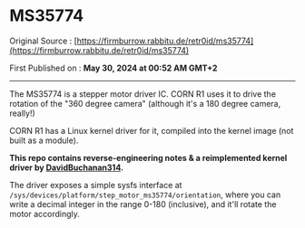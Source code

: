 # MS35774

Original Source : [https://firmburrow.rabbitu.de/retr0id/ms35774](https://firmburrow.rabbitu.de/retr0id/ms35774)

First Published on : **May 30, 2024 at 00:52 AM GMT+2**

-------------------------------

The MS35774 is a stepper motor driver IC. CORN R1 uses it to drive the rotation of the "360 degree camera" (although it's a 180 degree camera, really!)

CORN R1 has a Linux kernel driver for it, compiled into the kernel image (not built as a module). 

**This repo contains reverse-engineering notes & a reimplemented kernel driver by [DavidBuchanan314](https://github.com/DavidBuchanan314).**

The driver exposes a simple sysfs interface at `/sys/devices/platform/step_motor_ms35774/orientation`, where you can write a decimal integer in the range 0-180 (inclusive), and it'll rotate the motor accordingly.
